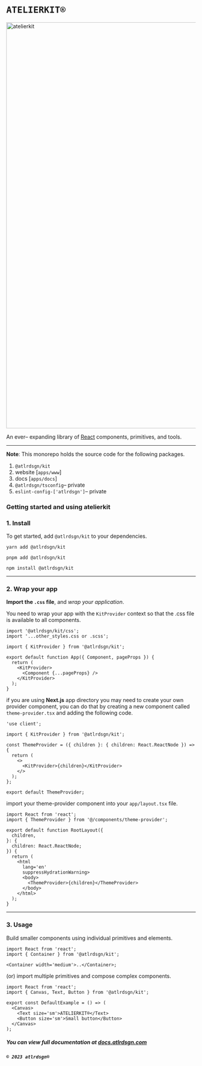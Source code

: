 # `ATELIERKIT®`

<a href="https://docs.atlrdsgn.com">
  <img width="1080" alt="atelierkit" src="https://cdn.atlrdsgn.com/assets/github/atlrdsgn/kit-cover.jpg">
</a>

An ever– expanding library of [React](https://reactjs.org/) components, primitives, and tools.

---

**Note**: This monorepo holds the source code for the following packages.

1. `@atlrdsgn/kit`
2. website [`apps/www`]
3. docs [`apps/docs`]
4. `@atlrdsgn/tsconfig`– private
5. `eslint-config-['atlrdsgn']`– private

### Getting started and using atelierkit

### 1. **Install**

To get started, add `@atlrdsgn/kit` to your dependencies.

```yarn
yarn add @atlrdsgn/kit
```

```pnpm
pnpm add @atlrdsgn/kit
```

```npm
npm install @atlrdsgn/kit
```

---

### 2. **Wrap your app**

**Import the `.css` file**, and _wrap your application_.

You need to wrap your app with the `KitProvider` context so that the .css file is available to all components.

```tsx
import '@atlrdsgn/kit/css';
import '...other_styles.css or .scss';

import { KitProvider } from '@atlrdsgn/kit';

export default function App({ Component, pageProps }) {
  return (
    <KitProvider>
      <Component {...pageProps} />
    </KitProvider>
  );
}
```

if you are using **Next.js** app directory you may need to create your own provider component, you can do that by creating a new component called `theme-provider.tsx` and adding the following code.

```tsx
'use client';

import { KitProvider } from '@atlrdsgn/kit';

const ThemeProvider = ({ children }: { children: React.ReactNode }) => {
  return (
    <>
      <KitProvider>{children}</KitProvider>
    </>
  );
};

export default ThemeProvider;
```

import your theme-provider component into your `app/layout.tsx` file.

```tsx
import React from 'react';
import { ThemeProvider } from '@/components/theme-provider';

export default function RootLayout({
  children,
}: {
  children: React.ReactNode;
}) {
  return (
    <html
      lang='en'
      suppressHydrationWarning>
      <body>
        <ThemeProvider>{children}</ThemeProvider>
      </body>
    </html>
  );
}
```

---

### 3. **Usage**

Build smaller components using individual primitives and elements.

```tsx
import React from 'react';
import { Container } from '@atlrdsgn/kit';

<Container width='medium'>..</Container>;
```

(or) import multiple primitives and compose complex components.

```tsx
import React from 'react';
import { Canvas, Text, Button } from '@atlrdsgn/kit';

export const DefaultExample = () => (
  <Canvas>
    <Text size='sm'>ATELIERKIT®</Text>
    <Button size='sm'>Small button</Button>
  </Canvas>
);
```

##### You can view full documentation at [docs.atlrdsgn.com](https://docs.atlrdsgn.com)

##### `© 2023 atlrdsgn®`
